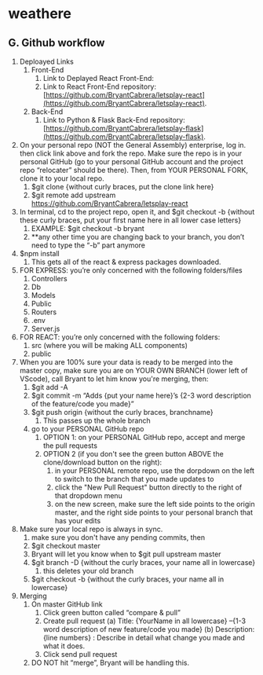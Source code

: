 # weathere

## G. Github workflow
1.	Deploayed Links
    1. Front-End
        1. Link to Deplayed React Front-End:
        2. Link to React Front-End repository: [https://github.com/BryantCabrera/letsplay-react](https://github.com/BryantCabrera/letsplay-react). 
    2.	Back-End
        1. Link to Python & Flask Back-End repository: [https://github.com/BryantCabrera/letsplay-flask](https://github.com/BryantCabrera/letsplay-flask). 
2.	On your personal repo (NOT the General Assembly) enterprise, log in.  then click link above and fork the repo.  Make sure the repo is in your personal GitHub (go to your personal GitHub account and the project repo “relocater” should be there).  Then, from YOUR PERSONAL FORK, clone it to your local repo.
    1.	$git clone {without curly braces, put the clone link here}
    2.  $git remote add upstream https://github.com/BryantCabrera/letsplay-react
3.	In terminal, cd to the project repo, open it, and $git checkout -b {without these curly braces, put your first name here in all lower case letters}
    1.	EXAMPLE:  $git checkout -b bryant
    2.	**any other time you are changing back to your branch, you don’t need to type the “-b” part anymore
4.	$npm install
    1.	This gets all of the react & express packages downloaded.
5.	FOR EXPRESS: you’re only concerned with the following folders/files
    1.	Controllers
    2.	Db
    3.	Models
    4.	Public
    5.	Routers
    6.	.env
    7.	Server.js
6.	FOR REACT: you’re only concerned with the following folders:
    1.	src (where you will be making ALL components)
    2.	public
7.	When you are 100% sure your data is ready to be merged into the master copy, make sure you are on YOUR OWN BRANCH (lower left of VScode), call Bryant to let him know you're merging, then:
    1.	$git add -A
    2.	$git commit -m “Adds {put your name here}’s {2-3 word description of the feature/code you made}”
    3.	$git push origin {without the curly braces, branchname}
        1.	This passes up the whole branch
    4.  go to your PERSONAL GitHub repo
        1.  OPTION 1: on your PERSONAL GitHub repo, accept and merge the pull requests
        2.  OPTION 2 (if you don't see the green button ABOVE the clone/download button on the right): 
            1. in your PERSONAL remote repo, use the dorpdown on the left to switch to the branch that you made updates to
            2.  click the "New Pull Request" button directly to the right of that dropdown menu
            3.  on the new screen, make sure the left side points to the origin master, and the right side points to your personal branch that has your edits
8.  Make sure your local repo is always in sync.
    1.  make sure you don't have any pending commits, then
    2.  $git checkout master
    3.  Bryant will let you know when to $git pull upstream master
    4.  $git branch -D {without the curly braces, your name all in lowercase}
        1. this deletes your old branch
    5. $git checkout -b {without the curly braces, your name all in lowercase}
9.	Merging
    1.	On master GitHub link
        1.	Click green button called “compare & pull”
        2.	Create pull request
            (a)	Title: {YourName in all lowercase} –{1-3 word description of new feature/code you made}
            (b)	Description: {line numbers} : Describe in detail what change you made and what it does.
        3.	Click send pull request
    2.	DO NOT hit “merge”, Bryant will be handling this.